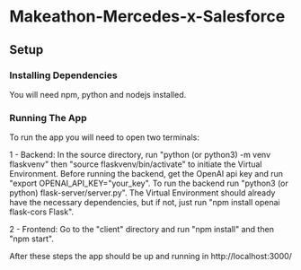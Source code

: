 # Makeathon-Mercedes-x-Salesforce

## Setup

### Installing Dependencies

You will need npm, python and nodejs installed.

### Running The App

To run the app you will need to open two terminals:

1 - Backend: In the source directory, run "python (or python3) -m venv flaskvenv" then "source flaskvenv/bin/activate" to initiate the Virtual Environment. Before running the backend, get the OpenAI api key and run "export OPENAI_API_KEY="your_key". To run the backend run "python3 (or python) flask-server/server.py". The Virtual Environment should already have the necessary dependencies, but if not, just run "npm install openai flask-cors Flask".

2 - Frontend: Go to the "client" directory and run "npm install" and then "npm start".

After these steps the app should be up and running in http://localhost:3000/

